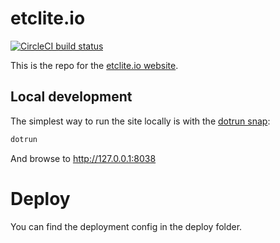 # etclite.io
[![CircleCI build status](https://circleci.com/gh/canonical-web-and-design/etclite.io.svg?style=shield)](https://circleci.com/gh/canonical-web-and-design/etclite.io)

This is the repo for the [etclite.io website](https://etclite.io).

## Local development

The simplest way to run the site locally is with the [dotrun snap](https://snapcraft.io/dotrun):

```bash
dotrun
```

And browse to http://127.0.0.1:8038

# Deploy
You can find the deployment config in the deploy folder.
